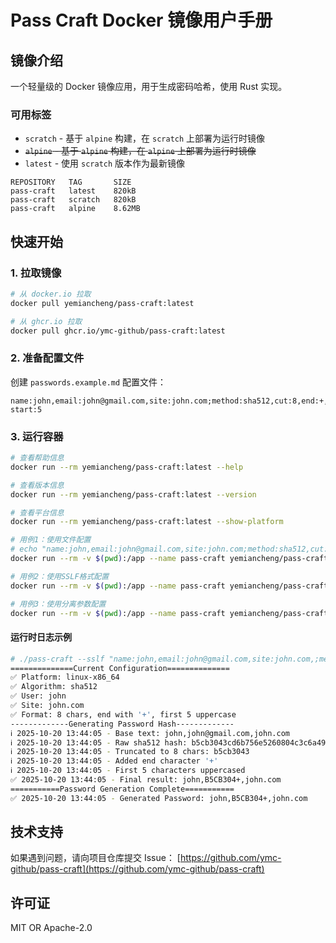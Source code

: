 # Pass Craft Docker 镜像用户手册

## 镜像介绍

一个轻量级的 Docker 镜像应用，用于生成密码哈希，使用 Rust 实现。

### 可用标签
- `scratch`  - 基于 `alpine` 构建，在 `scratch` 上部署为运行时镜像
- ~~`alpine`  - 基于 `alpine` 构建，在 `alpine` 上部署为运行时镜像~~
- `latest` - 使用 `scratch` 版本作为最新镜像

```
REPOSITORY   TAG       SIZE
pass-craft   latest    820kB
pass-craft   scratch   820kB
pass-craft   alpine    8.62MB
```

## 快速开始

### 1. 拉取镜像
```bash
# 从 docker.io 拉取
docker pull yemiancheng/pass-craft:latest

# 从 ghcr.io 拉取
docker pull ghcr.io/ymc-github/pass-craft:latest
```

### 2. 准备配置文件
创建 `passwords.example.md` 配置文件：
```
name:john,email:john@gmail.com,site:john.com;method:sha512,cut:8,end:+,upper-start:5
```

### 3. 运行容器
```bash
# 查看帮助信息
docker run --rm yemiancheng/pass-craft:latest --help

# 查看版本信息
docker run --rm yemiancheng/pass-craft:latest --version

# 查看平台信息
docker run --rm yemiancheng/pass-craft:latest --show-platform

# 用例1：使用文件配置
# echo "name:john,email:john@gmail.com,site:john.com;method:sha512,cut:8,end:+,upper-start:5" >> passwords.example.md
docker run --rm -v $(pwd):/app --name pass-craft yemiancheng/pass-craft:latest --file passwords.example.md --save passwords.example.md

# 用例2：使用SSLF格式配置
docker run --rm -v $(pwd):/app --name pass-craft yemiancheng/pass-craft:latest --sslf "name:john,email:john@gmail.com,site:john.com,;method:sha512,cut:8,end:+,upper-start:5"

# 用例3：使用分离参数配置
docker run --rm -v $(pwd):/app --name pass-craft yemiancheng/pass-craft:latest --text "name:john,email:john@gmail.com,site:john.com" --hash "method:sha512,cut:8,end:+,upper-start:5"
```

#### 运行时日志示例
```bash
# ./pass-craft --sslf "name:john,email:john@gmail.com,site:john.com,;method:sha512,cut:8,end:+,upper-start:5" 
==============Current Configuration==============
✅ Platform: linux-x86_64
✅ Algorithm: sha512
✅ User: john
✅ Site: john.com
✅ Format: 8 chars, end with '+', first 5 uppercase
-------------Generating Password Hash-------------
ℹ️ 2025-10-20 13:44:05 - Base text: john,john@gmail.com,john.com
ℹ️ 2025-10-20 13:44:05 - Raw sha512 hash: b5cb3043cd6b756e5260804c3c6a492a5a7e3c53a97f202307b5d0d76275aaf3dbeb5d58a284ca96b301e4a5d014f120ad75c9ee9ee2adb810606df97c12c5d1
ℹ️ 2025-10-20 13:44:05 - Truncated to 8 chars: b5cb3043
ℹ️ 2025-10-20 13:44:05 - Added end character '+'
ℹ️ 2025-10-20 13:44:05 - First 5 characters uppercased
✅ 2025-10-20 13:44:05 - Final result: john,B5CB304+,john.com
===========Password Generation Complete===========
✅ 2025-10-20 13:44:05 - Generated Password: john,B5CB304+,john.com
```

## 技术支持

如果遇到问题，请向项目仓库提交 Issue：
[https://github.com/ymc-github/pass-craft](https://github.com/ymc-github/pass-craft)

## 许可证

MIT OR Apache-2.0